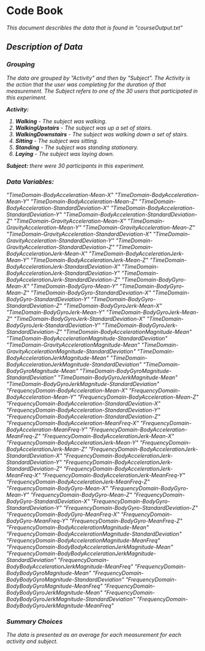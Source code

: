 <h1>Code Book</h1>
<i>This document describles the data that is found in "courseOutput.txt"

<h2>Description of Data</h2>
<h3>Grouping</h3>
The data are grouped by "Activity" and then by "Subject". The Activity is the action that the user was completing for the duration of that measurement. The Subject refers to one of the 30 users that participated in this experiment. 

<b>Activity:</b>
<ol>
	<li><b>Walking</b> - The subject was walking.</li>
	<li><b>WalkingUpstairs</b> - The subject was up a set of stairs.</li>
	<li><b>WalkingDownstairs</b> - The subject was walking down a set of stairs.</li>
	<li><b>Sitting</b> - The subject was sitting.</li>
	<li><b>Standing</b> - The subject was standing stationary.</li>
	<li><b>Laying</b> - The subject was laying down.</li>
</ol>

<b>Subject:</b> there were 30 participants in this experiment. 

<h3>Data Variables:</h3>
"TimeDomain-BodyAcceleration-Mean-X" 
"TimeDomain-BodyAcceleration-Mean-Y" 
"TimeDomain-BodyAcceleration-Mean-Z" 
"TimeDomain-BodyAcceleration-StandardDeviation-X" 
"TimeDomain-BodyAcceleration-StandardDeviation-Y" 
"TimeDomain-BodyAcceleration-StandardDeviation-Z" 
"TimeDomain-GravityAcceleration-Mean-X" 
"TimeDomain-GravityAcceleration-Mean-Y" 
"TimeDomain-GravityAcceleration-Mean-Z" 
"TimeDomain-GravityAcceleration-StandardDeviation-X" 
"TimeDomain-GravityAcceleration-StandardDeviation-Y" 
"TimeDomain-GravityAcceleration-StandardDeviation-Z" 
"TimeDomain-BodyAccelerationJerk-Mean-X" 
"TimeDomain-BodyAccelerationJerk-Mean-Y" 
"TimeDomain-BodyAccelerationJerk-Mean-Z" 
"TimeDomain-BodyAccelerationJerk-StandardDeviation-X" 
"TimeDomain-BodyAccelerationJerk-StandardDeviation-Y" 
"TimeDomain-BodyAccelerationJerk-StandardDeviation-Z" 
"TimeDomain-BodyGyro-Mean-X" 
"TimeDomain-BodyGyro-Mean-Y" 
"TimeDomain-BodyGyro-Mean-Z" 
"TimeDomain-BodyGyro-StandardDeviation-X" 
"TimeDomain-BodyGyro-StandardDeviation-Y" 
"TimeDomain-BodyGyro-StandardDeviation-Z" 
"TimeDomain-BodyGyroJerk-Mean-X" 
"TimeDomain-BodyGyroJerk-Mean-Y" 
"TimeDomain-BodyGyroJerk-Mean-Z" 
"TimeDomain-BodyGyroJerk-StandardDeviation-X" 
"TimeDomain-BodyGyroJerk-StandardDeviation-Y" 
"TimeDomain-BodyGyroJerk-StandardDeviation-Z" 
"TimeDomain-BodyAccelerationMagnitude-Mean" 
"TimeDomain-BodyAccelerationMagnitude-StandardDeviation" 
"TimeDomain-GravityAccelerationMagnitude-Mean" 
"TimeDomain-GravityAccelerationMagnitude-StandardDeviation" 
"TimeDomain-BodyAccelerationJerkMagnitude-Mean" 
"TimeDomain-BodyAccelerationJerkMagnitude-StandardDeviation" 
"TimeDomain-BodyGyroMagnitude-Mean" 
"TimeDomain-BodyGyroMagnitude-StandardDeviation" 
"TimeDomain-BodyGyroJerkMagnitude-Mean" 
"TimeDomain-BodyGyroJerkMagnitude-StandardDeviation" 
"FrequencyDomain-BodyAcceleration-Mean-X" 
"FrequencyDomain-BodyAcceleration-Mean-Y" 
"FrequencyDomain-BodyAcceleration-Mean-Z" 
"FrequencyDomain-BodyAcceleration-StandardDeviation-X" 
"FrequencyDomain-BodyAcceleration-StandardDeviation-Y" 
"FrequencyDomain-BodyAcceleration-StandardDeviation-Z" 
"FrequencyDomain-BodyAcceleration-MeanFreq-X" 
"FrequencyDomain-BodyAcceleration-MeanFreq-Y" 
"FrequencyDomain-BodyAcceleration-MeanFreq-Z" 
"FrequencyDomain-BodyAccelerationJerk-Mean-X" 
"FrequencyDomain-BodyAccelerationJerk-Mean-Y" 
"FrequencyDomain-BodyAccelerationJerk-Mean-Z" 
"FrequencyDomain-BodyAccelerationJerk-StandardDeviation-X"
"FrequencyDomain-BodyAccelerationJerk-StandardDeviation-Y"
"FrequencyDomain-BodyAccelerationJerk-StandardDeviation-Z" 
"FrequencyDomain-BodyAccelerationJerk-MeanFreq-X" 
"FrequencyDomain-BodyAccelerationJerk-MeanFreq-Y" 
"FrequencyDomain-BodyAccelerationJerk-MeanFreq-Z" 
"FrequencyDomain-BodyGyro-Mean-X" 
"FrequencyDomain-BodyGyro-Mean-Y" 
"FrequencyDomain-BodyGyro-Mean-Z" 
"FrequencyDomain-BodyGyro-StandardDeviation-X" 
"FrequencyDomain-BodyGyro-StandardDeviation-Y" 
"FrequencyDomain-BodyGyro-StandardDeviation-Z" 
"FrequencyDomain-BodyGyro-MeanFreq-X" 
"FrequencyDomain-BodyGyro-MeanFreq-Y" 
"FrequencyDomain-BodyGyro-MeanFreq-Z" 
"FrequencyDomain-BodyAccelerationMagnitude-Mean" 
"FrequencyDomain-BodyAccelerationMagnitude-StandardDeviation" 
"FrequencyDomain-BodyAccelerationMagnitude-MeanFreq" 
"FrequencyDomain-BodyBodyAccelerationJerkMagnitude-Mean" 
"FrequencyDomain-BodyBodyAccelerationJerkMagnitude-StandardDeviation" 
"FrequencyDomain-BodyBodyAccelerationJerkMagnitude-MeanFreq" 
"FrequencyDomain-BodyBodyGyroMagnitude-Mean" 
"FrequencyDomain-BodyBodyGyroMagnitude-StandardDeviation" 
"FrequencyDomain-BodyBodyGyroMagnitude-MeanFreq" 
"FrequencyDomain-BodyBodyGyroJerkMagnitude-Mean" 
"FrequencyDomain-BodyBodyGyroJerkMagnitude-StandardDeviation" 
"FrequencyDomain-BodyBodyGyroJerkMagnitude-MeanFreq"

<h3>Summary Choices</h3>
The data is presented as an average for each measurement for each activity and subject.